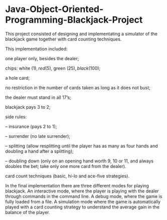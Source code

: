 # Java-Object-Oriented-Programming-Blackjack-Project

This project consisted of designing and implementating a simulator of the blackjack game together with card counting techniques.

This implementation included:

one player only, besides the dealer;

chips: white ($1), red ($5), green ($25), black ($100);

a hole card;

no restriction in the number of cards taken as long as it does not bust;

the dealer must stand in all 17’s;

blackjack pays 3 to 2;

side rules:

– insurance (pays 2 to 1);

– surrender (no late surrender);

– splitting (allow resplitting until the player has as many as four hands and doubling a hand after a splitting);

– doubling down (only on an opening hand worth 9, 10 or 11, and always doubles the bet; take only one more card from the dealer).

card count techniques (basic, hi-lo and ace-five strategies).

In the final implementation there are three different modes for playing blackjack. An interactive mode, where the player is playing with the dealer through commands in the command line. A debug mode, where the game is fully loaded from a file. A simulation mode where the game is automatically played with a card counting strategy to understand the average gain in the balance of the player.
